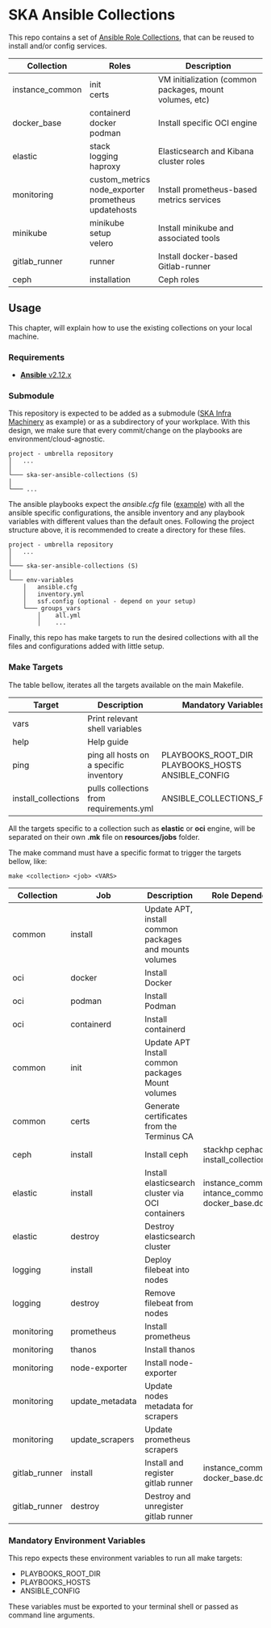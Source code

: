 # SKA Ansible Collections

This repo contains a set of [Ansible Role Collections](https://docs.ansible.com/ansible/latest/user_guide/collections_using.html), that can be reused to install and/or config services.


| Collection            | Roles                                 | Description                                               |
| --------------------- | --------------------------------------| ----------------------------------------------------------|
| instance_common       | init <br> certs                       | VM initialization (common packages, mount volumes, etc)   |
| docker_base           | containerd <br> docker <br> podman    | Install specific OCI engine                               |
| elastic               | stack <br> logging <br> haproxy       | Elasticsearch and Kibana cluster roles                    |
| monitoring            | custom_metrics <br> node_exporter <br> prometheus <br> updatehosts | Install prometheus-based metrics services |
| minikube              | minikube <br> setup <br> velero        | Install minikube and associated tools                    |
| gitlab_runner         | runner                                 | Install docker-based Gitlab-runner                       |
| ceph                  | installation                          | Ceph roles                                                |

## Usage

This chapter, will explain how to use the existing collections on your local machine.

### Requirements

* [**Ansible** v2.12.x](https://docs.ansible.com/ansible/latest/installation_guide/intro_installation.html)

### Submodule

This repository is expected to be added as a submodule ([SKA Infra Machinery](https://gitlab.com/ska-telescope/sdi/ska-ser-infra-machinery)
as example) or as a subdirectory of your workplace. With this design, we make sure that every commit/change on the
playbooks are environment/cloud-agnostic.


```
project - umbrella repository
│   ...  
│
└─── ska-ser-ansible-collections (S)
│   
└─── ...
```

The ansible playbooks expect the *ansible.cfg* file ([example](https://gitlab.com/ska-telescope/sdi/ska-ser-infra-machinery/-/blob/e2531bfb5a4bc8600e29b2c2c00b024fcadb0794/environments/stfc-techops/installation/ansible.cfg)) 
with all the ansible specific configurations, the ansible inventory and any playbook 
variables with different values than the default ones. 
Following the project structure above, it is recommended to create a directory for these files.

```
project - umbrella repository
│   ...  
│
└─── ska-ser-ansible-collections (S)
│   
└─── env-variables
    │   ansible.cfg
    │   inventory.yml
    │   ssf.config (optional - depend on your setup)
    └─── groups_vars
        │    all.yml
        │    ...
```

Finally, this repo has make targets to run the desired collections with all the files and configurations added with
little setup.

### Make Targets

The table bellow, iterates all the targets available on the main Makefile. 

| Target                | Description                             | Mandatory Variables                                         |
|-----------------------|-----------------------------------------|-------------------------------------------------------------|
| vars                  | Print relevant shell variables          |                                                             |
| help                  | Help guide                              |                                                             |
| ping                  | ping all hosts on a specific inventory  | PLAYBOOKS_ROOT_DIR <br> PLAYBOOKS_HOSTS <br> ANSIBLE_CONFIG |
| install_collections   | pulls collections from requirements.yml | ANSIBLE_COLLECTIONS_PATHS                                   |

All the targets specific to a collection such as **elastic** or **oci** engine, 
will be separated on their own **.mk** file on **resources/jobs** folder.

The make command must have a specific format to trigger the targets bellow, like:

```
make <collection> <job> <VARS>
```

| Collection | Job        | Description                                                | Role Dependency                                |
|------------|------------|------------------------------------------------------------|----------------------------------------------- |
| common     | install    | Update APT, install common packages and mounts volumes     |                                                |
| oci        | docker     | Install Docker                                             |                                                |
| oci        | podman     | Install Podman                                             |                                                |
| oci        | containerd | Install containerd                                         |                                                |
| common     | init       | Update APT <br> Install common packages <br> Mount volumes |                                                |
| common     | certs      | Generate certificates from the Terminus CA                 |                                                |
| ceph       | install    | Install ceph                                               | stackhp cephadm (run install_collections)      |
| elastic    | install    | Install elasticsearch cluster via OCI containers           | instance_common.init <br> intance_common.certs <br> docker_base.docker  |
| elastic    | destroy    | Destroy elasticsearch cluster                              |                                                |
| logging    | install    | Deploy filebeat into nodes                                 |                                                |
| logging    | destroy    | Remove filebeat from nodes                                 |                                                |
| monitoring    | prometheus       | Install prometheus                                |                                                |
| monitoring    | thanos           | Install thanos                                    |                                                |
| monitoring    | node-exporter    | Install node-exporter                             |                                                |
| monitoring    | update_metadata  | Update nodes metadata for scrapers                |                                                |
| monitoring    | update_scrapers  | Update prometheus scrapers                        |                                                |
| gitlab_runner | install  | Install and register gitlab runner                        |  instance_common.init <br> docker_base.docker  |
| gitlab_runner | destroy  | Destroy and unregister gitlab runner                      |                                                |

### Mandatory Environment Variables

This repo expects these environment variables to run all make targets:
* PLAYBOOKS_ROOT_DIR
* PLAYBOOKS_HOSTS
* ANSIBLE_CONFIG

These variables must be exported to your terminal shell or passed as 
command line arguments.
